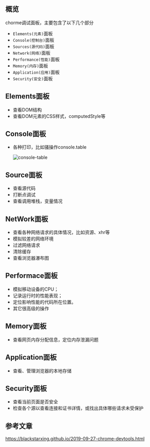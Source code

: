 ## 概览

chorme调试面板，主要包含了以下几个部分

- `Elements(元素)`面板
- `Console(控制台)`面板
- `Sources(源代码)`面板
- `Network(网络)`面板
- `Performance(性能)`面板
- `Memory(内存)`面板
- `Application(应用)`面板
- `Security(安全)`面板

## Elements面板

* 查看DOM结构
* 查看DOM元素的CSS样式，computedStyle等

## Console面板

* 各种打印，比如骚操作console.table

  ![console-table](https://s2.ax1x.com/2019/10/01/uU2vdA.png)

## Source面板

* 查看源代码
* 打断点调试
* 查看调用堆栈，变量情况

## NetWork面板

* 查看各种网络请求的具体情况，比如资源、xhr等
* 模拟较差的网络环境
* 过滤网络请求
* 清除缓存
* 查看浏览器瀑布图

## Performace面板

* 模拟移动设备的CPU；
* 记录运行时的性能表现；
* 定位影响性能的代码所在位置。
* 其它很高级的操作

## Memory面板

* 查看网页内存分配信息，定位内存泄漏问题

## Application面板

* 查看、管理浏览器的本地存储

## Security面板

* 查看当前页面是否安全
* 检查各个源以查看连接和证书详情，或找出具体哪些请求未受保护

## 参考文章

https://blackstarxing.github.io/2019-09-27-chrome-devtools.html